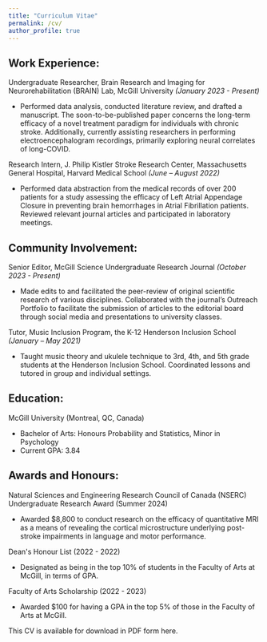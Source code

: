 ```yaml
---
title: "Curriculum Vitae"
permalink: /cv/
author_profile: true
---
```


Work Experience:
---
Undergraduate Researcher, Brain Research and Imaging for Neurorehabilitation (BRAIN) Lab, 
McGill University *(January 2023 - Present)*
* Performed data analysis, conducted literature review, and drafted a manuscript. The soon-to-be-published paper concerns the long-term efficacy of a novel treatment paradigm for individuals with chronic stroke. Additionally, currently assisting researchers in performing electroencephalogram recordings, primarily exploring neural correlates of long-COVID.

Research Intern, J. Philip Kistler Stroke Research Center, Massachusetts General Hospital, Harvard Medical School *(June – August 2022)*
* Performed data abstraction from the medical records of over 200 patients for a study assessing the efficacy of Left Atrial Appendage Closure in preventing brain hemorrhages in Atrial Fibrillation patients. Reviewed relevant journal articles and participated in laboratory meetings.


Community Involvement:
---
Senior Editor, McGill Science Undergraduate Research Journal *(October 2023 - Present)*
* Made edits to and facilitated the peer-review of original scientific research of various disciplines. Collaborated with the journal’s Outreach Portfolio to facilitate the submission of articles to the editorial board through social media and presentations to university classes.

Tutor, Music Inclusion Program, the K-12 Henderson Inclusion School *(January – May 2021)*
* Taught music theory and ukulele technique to 3rd, 4th, and 5th grade students at the Henderson Inclusion School. Coordinated lessons and tutored in group and individual settings.


Education:
---
McGill University (Montreal, QC, Canada)
* Bachelor of Arts: Honours Probability and Statistics, Minor in Psychology
* Current GPA: 3.84


Awards and Honours:
---
Natural Sciences and Engineering Research Council of Canada (NSERC) Undergraduate Research Award (Summer 2024)
* Awarded $8,800 to conduct research on the efficacy of quantitative MRI as a means of revealing the cortical microstructure underlying post-stroke impairments in language and motor performance.

Dean's Honour List (2022 - 2022)
* Designated as being in the top 10% of students in the Faculty of Arts at McGill, in terms of GPA. 

Faculty of Arts Scholarship (2022 - 2023)
* Awarded $100 for having a GPA in the top 5% of those in the Faculty of Arts at McGill.

This CV is available for download in PDF form here.



